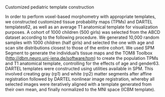 Customized pediatric template construction 

In order to perform voxel-based morphometry with appropriate templates, we constructed customized tissue probability maps (TPMs) and DARTEL templates62, as well as an average T1 anatomical template for visualization purposes. A cohort of 1000 children (500 girls) was selected from the ABCD dataset according to the following procedure. We generated 10,000 random samples with 1000 children (half girls) and selected the one with age and scan site distributions closest to those of the entire cohort. We used SPM Segment to generate the individual’s tissue maps and the TOM8 Toolbox (http://dbm.neuro.uni-jena.de/software/tom) to create the population TPMs and T1 anatomical template, controlling for the effects of age and gender63. DARTEL templates were constructed using utilities available in SPM. This involved creating gray (rp1) and white (rp2) matter segments after affine registration followed by DARTEL nonlinear image registration, whereby all selected images were iteratively aligned with a template generated from their own mean, and finally normalized to the MNI space (ICBM template). 
